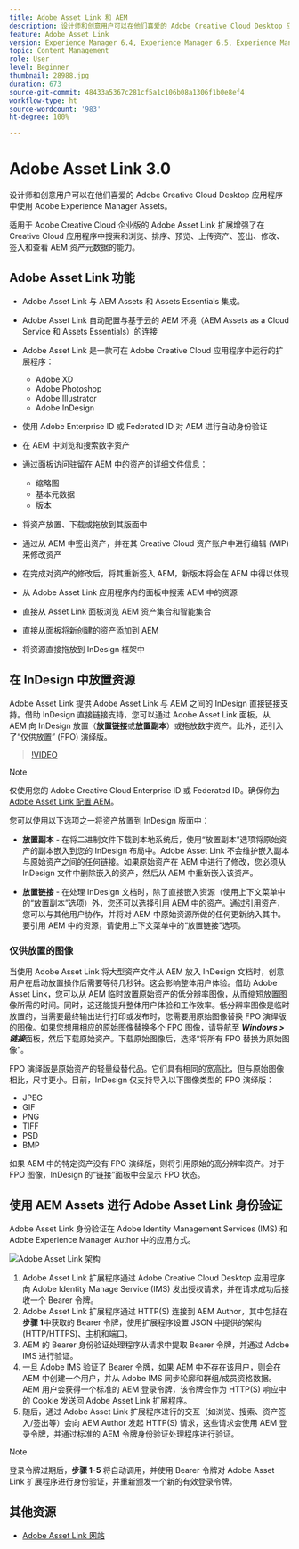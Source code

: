 ```yaml
---
title: Adobe Asset Link 和 AEM
description: 设计师和创意用户可以在他们喜爱的 Adobe Creative Cloud Desktop 应用程序中使用 Adobe Experience Manager Assets。适用于 Adobe Creative Cloud 企业版的 Adobe Asset Link 扩展增强了在 Creative Cloud 工具中（Adobe XD, Photoshop, InDesign 和 Illustrator）搜索和浏览、排序、预览、上传资产、签出、修改、签入和查看 AEM 资产元数据的能力。
feature: Adobe Asset Link
version: Experience Manager 6.4, Experience Manager 6.5, Experience Manager as a Cloud Service
topic: Content Management
role: User
level: Beginner
thumbnail: 28988.jpg
duration: 673
source-git-commit: 48433a5367c281cf5a1c106b08a1306f1b0e8ef4
workflow-type: ht
source-wordcount: '983'
ht-degree: 100%

---
```



# Adobe Asset Link 3.0

设计师和创意用户可以在他们喜爱的 Adobe Creative Cloud Desktop 应用程序中使用 Adobe Experience Manager Assets。

适用于 Adobe Creative Cloud 企业版的 Adobe Asset Link 扩展增强了在 Creative Cloud 应用程序中搜索和浏览、排序、预览、上传资产、签出、修改、签入和查看 AEM 资产元数据的能力。

## Adobe Asset Link 功能

+ Adobe Asset Link 与 AEM Assets 和 Assets Essentials 集成。
+ Adobe Asset Link 自动配置与基于云的 AEM 环境（AEM Assets as a Cloud Service 和 Assets Essentials）的连接
+ Adobe Asset Link 是一款可在 Adobe Creative Cloud 应用程序中运行的扩展程序：

   + Adobe XD
   + Adobe Photoshop
   + Adobe Illustrator
   + Adobe InDesign

+ 使用 Adobe Enterprise ID 或 Federated ID 对 AEM 进行自动身份验证
+ 在 AEM 中浏览和搜索数字资产
+ 通过面板访问驻留在 AEM 中的资产的详细文件信息：
   + 缩略图
   + 基本元数据
   + 版本
+ 将资产放置、下载或拖放到其版面中
+ 通过从 AEM 中签出资产，并在其 Creative Cloud 资产账户中进行编辑 (WIP) 来修改资产
+ 在完成对资产的修改后，将其重新签入 AEM，新版本将会在 AEM 中得以体现
+ 从 Adobe Asset Link 应用程序内的面板中搜索 AEM 中的资源
+ 直接从 Asset Link 面板浏览 AEM 资产集合和智能集合
+ 直接从面板将新创建的资产添加到 AEM
+ 将资源直接拖放到 InDesign 框架中

## 在 InDesign 中放置资源

Adobe Asset Link 提供 Adobe Asset Link 与 AEM 之间的 InDesign 直接链接支持。借助 InDesign 直接链接支持，您可以通过 Adobe Asset Link 面板，从 AEM 向 InDesign 放置（__放置链接__&#x200B;或&#x200B;__放置副本__）或拖放数字资产。此外，还引入了“仅供放置” (FPO) 演绎版。

>[!VIDEO](https://video.tv.adobe.com/v/37235?quality=12&learn=on&captions=chi_hans)

>[!NOTE]
>
>仅使用您的 Adobe Creative Cloud Enterprise ID 或 Federated ID。确保你[为 Adobe Asset Link 配置 AEM](https://helpx.adobe.com/cn/enterprise/admin-guide.html/enterprise/using/adobe-asset-link.ug.html)。

您可以使用以下选项之一将资产放置到 InDesign 版面中：

+ **放置副本** - 在将二进制文件下载到本地系统后，使用“放置副本”选项将原始资产的副本嵌入到您的 InDesign 布局中。Adobe Asset Link 不会维护嵌入副本与原始资产之间的任何链接。如果原始资产在 AEM 中进行了修改，您必须从 InDesign 文件中删除嵌入的资产，然后从 AEM 中重新嵌入该资产。

+ **放置链接** - 在处理 InDesign 文档时，除了直接嵌入资源（使用上下文菜单中的“放置副本”选项）外，您还可以选择引用 AEM 中的资产。通过引用资产，您可以与其他用户协作，并将对 AEM 中原始资源所做的任何更新纳入其中。要引用 AEM 中的资源，请使用上下文菜单中的“放置链接”选项。

### 仅供放置的图像

当使用 Adobe Asset Link 将大型资产文件从 AEM 放入 InDesign 文档时，创意用户在启动放置操作后需要等待几秒钟。这会影响整体用户体验。借助 Adobe Asset Link，您可以从 AEM 临时放置原始资产的低分辨率图像，从而缩短放置图像所需的时间。同时，这还能提升整体用户体验和工作效率。低分辨率图像是临时放置的，当需要最终输出进行打印或发布时，您需要用原始图像替换 FPO 演绎版的图像。如果您想用相应的原始图像替换多个 FPO 图像，请导航至 **_Windows > 链接_**&#x200B;面板，然后下载原始资产。下载原始图像后，选择“将所有 FPO 替换为原始图像”。

FPO 演绎版是原始资产的轻量级替代品。它们具有相同的宽高比，但与原始图像相比，尺寸更小。目前，InDesign 仅支持导入以下图像类型的 FPO 演绎版：

+ JPEG
+ GIF
+ PNG
+ TIFF
+ PSD
+ BMP

如果 AEM 中的特定资产没有 FPO 演绎版，则将引用原始的高分辨率资产。对于 FPO 图像，InDesign 的“链接”面板中会显示 FPO 状态。

## 使用 AEM Assets 进行 Adobe Asset Link 身份验证

Adobe Asset Link 身份验证在 Adobe Identity Management Services (IMS) 和 Adobe Experience Manager Author 中的应用方式。

![Adobe Asset Link 架构](assets/adobe-asset-link-article-understand.png)

1. Adobe Asset Link 扩展程序通过 Adobe Creative Cloud Desktop 应用程序向 Adobe Identity Manage Service (IMS) 发出授权请求，并在请求成功后接收一个 Bearer 令牌。
1. Adobe Asset Link 扩展程序通过 HTTP(S) 连接到 AEM Author，其中包括在&#x200B;**步骤 1**&#x200B;中获取的 Bearer 令牌，使用扩展程序设置 JSON 中提供的架构 (HTTP/HTTPS)、主机和端口。
1. AEM 的 Bearer 身份验证处理程序从请求中提取 Bearer 令牌，并通过 Adobe IMS 进行验证。
1. 一旦 Adobe IMS 验证了 Bearer 令牌，如果 AEM 中不存在该用户，则会在 AEM 中创建一个用户，并从 Adobe IMS 同步轮廓和群组/成员资格数据。AEM 用户会获得一个标准的 AEM 登录令牌，该令牌会作为 HTTP(S) 响应中的 Cookie 发送回 Adobe Asset Link 扩展程序。
1. 随后，通过 Adobe Asset Link 扩展程序进行的交互（如浏览、搜索、资产签入/签出等）会向 AEM Author 发起 HTTP(S) 请求，这些请求会使用 AEM 登录令牌，并通过标准的 AEM 令牌身份验证处理程序进行验证。

>[!NOTE]
>
>登录令牌过期后，**步骤 1-5** 将自动调用，并使用 Bearer 令牌对 Adobe Asset Link 扩展程序进行身份验证，并重新颁发一个新的有效登录令牌。

## 其他资源

+ [Adobe Asset Link 网站](https://www.adobe.com/cn/creativecloud/business/enterprise/adobe-asset-link.html)
